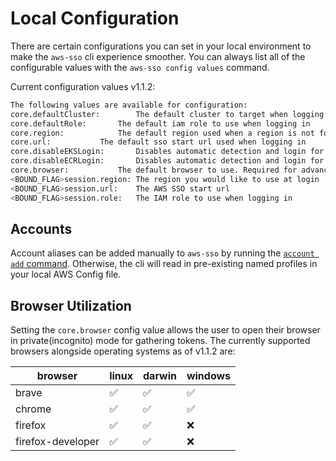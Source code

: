# Local Configuration

There are certain configurations you can set in your local environment to make
the `aws-sso` cli experience smoother. You can always list all of the
configurable values with the `aws-sso config values` command.

Current configuration values v1.1.2:

```bash
The following values are available for configuration:
core.defaultCluster:		The default cluster to target when logging in, supports go regex expressions(golang.org/s/re2syntax)
core.defaultRole:		The default iam role to use when logging in
core.region:			The default region used when a region is not found in your environment or set with the --region flag
core.url:			The default sso start url used when logging in
core.disableEKSLogin:		Disables automatic detection and login for EKS
core.disableECRLogin:		Disables automatic detection and login for ECR
core.browser:			The default browser to use. Required for advanced features like opening in a private browser
<BOUND_FLAG>session.region:	The region you would like to use at login
<BOUND_FLAG>session.url:	The AWS SSO start url
<BOUND_FLAG>session.role:	The IAM role to use when logging in
```

## Accounts

Account aliases can be added manually to `aws-sso` by running the [`account add`
command][]. Otherwise, the cli will read in pre-existing named profiles in your
local AWS Config file.

## Browser Utilization

Setting the `core.browser` config value allows the user to open their browser in
private(incognito) mode for gathering tokens. The currently supported browsers
alongside operating systems as of v1.1.2 are:

browser           | linux | darwin | windows
 ---------------- | ----- | ------ | -------
brave             | ✅    | ✅     | ✅
chrome            | ✅    | ✅     | ✅
firefox           | ✅    | ✅     | ❌
firefox-developer | ✅    | ✅     | ❌

[`account add` command]: ./cmds/aws-sso_account_add.md
